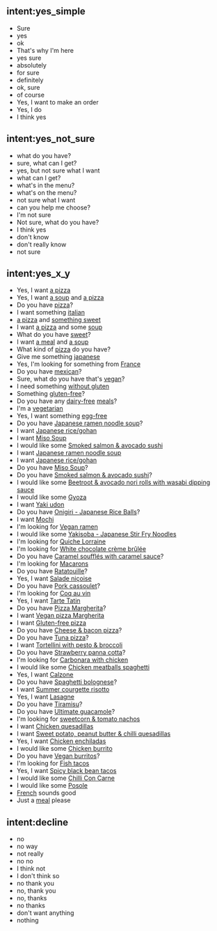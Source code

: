 ## intent:yes_simple
- Sure
- yes
- ok
- That's why I'm here
- yes sure
- absolutely
- for sure
- definitely
- ok, sure
- of course
- Yes, I want to make an order
- Yes, I do
- I think yes

## intent:yes_not_sure
- what do you have?
- sure, what can I get?
- yes, but not sure what I want
- what can I get?
- what's in the menu?
- what's on the menu?
- not sure what I want
- can you help me choose?
- I'm not sure
- Not sure, what do you have?
- I think yes
- don't know
- don't really know
- not sure

## intent:yes_x_y
- Yes, I want [a pizza](order_item)
- Yes, I want [a soup](order_item) and [a pizza](order_item)
- Do you have [pizza](order_item)?
- I want something [italian](order_item)
- [a pizza](order_item) and [something sweet](order_item)
- I want [a pizza](order_item) and some [soup](order_item)
- What do you have [sweet](order_item)?
- I want [a meal](order_item) and [a soup](order_item)
- What kind of [pizza](order_item) do you have?
- Give me something [japanese](order_item)
- Yes, I'm looking for something from [France](order_item)
- Do you have [mexican](order_item)?
- Sure, what do you have that's [vegan](order_item)?
- I need something [without gluten](order_item)
- Something [gluten-free](order_item)?
- Do you have any [dairy-free](order_item) [meals](order_item)?
- I'm a [vegetarian](order_item)
- Yes, I want something [egg-free](order_item)
- Do you have [Japanese ramen noodle soup](order_item)?
- I want [Japanese rice/gohan](order_item)
- I want [Miso Soup](order_item)
- I would like some [Smoked salmon & avocado sushi](order_item)
- I want [Japanese ramen noodle soup](order_item)
- I want [Japanese rice/gohan](order_item)
- Do you have [Miso Soup](order_item)?
- Do you have [Smoked salmon & avocado sushi](order_item)?
- I would like some [Beetroot & avocado nori rolls with wasabi dipping sauce](order_item)
- I would like some [Gyoza](order_item)
- I want [Yaki udon](order_item)
- Do you have [Onigiri - Japanese Rice Balls](order_item)?
- I want [Mochi](order_item)
- I'm looking for [Vegan ramen](order_item)
- I would like some [Yakisoba - Japanese Stir Fry Noodles](order_item)
- I'm looking for [Quiche Lorraine](order_item)
- I'm looking for [White chocolate crème brûlée](order_item)
- Do you have [Caramel soufflés with caramel sauce](order_item)?
- I'm looking for [Macarons](order_item)
- Do you have [Ratatouille](order_item)?
- Yes, I want [Salade niçoise](order_item)
- Do you have [Pork cassoulet](order_item)?
- I'm looking for [Coq au vin](order_item)
- Yes, I want [Tarte Tatin](order_item)
- Do you have [Pizza Margherita](order_item)?
- I want [Vegan pizza Margherita](order_item)
- I want [Gluten-free pizza](order_item)
- Do you have [Cheese & bacon pizza](order_item)?
- Do you have [Tuna pizza](order_item)?
- I want [Tortellini with pesto & broccoli](order_item)
- Do you have [Strawberry panna cotta](order_item)?
- I'm looking for [Carbonara with chicken](order_item)
- I would like some [Chicken meatballs spaghetti](order_item)
- Yes, I want [Calzone](order_item)
- Do you have [Spaghetti bolognese](order_item)?
- I want [Summer courgette risotto](order_item)
- Yes, I want [Lasagne](order_item)
- Do you have [Tiramisu](order_item)?
- Do you have [Ultimate guacamole](order_item)?
- I'm looking for [sweetcorn & tomato nachos](order_item)
- I want [Chicken quesadillas](order_item)
- I want [Sweet potato, peanut butter & chilli quesadillas](order_item)
- Yes, I want [Chicken enchiladas](order_item)
- I would like some [Chicken burrito](order_item)
- Do you have [Vegan burritos](order_item)?
- I'm looking for [Fish tacos](order_item)
- Yes, I want [Spicy black bean tacos](order_item)
- I would like some [Chilli Con Carne](order_item)
- I would like some [Posole](order_item)
- [French](order_item) sounds good
- Just a [meal](order_item) please

## intent:decline
- no
- no way
- not really
- no no
- I think not
- I don't think so
- no thank you
- no, thank you
- no, thanks
- no thanks
- don't want anything
- nothing
